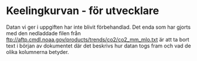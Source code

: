 # Keelingkurvan - för utvecklare

Datan vi ger i uppgiften har inte blivit förbehandlad. Det enda som har gjorts med den nedladdade filen från ftp://aftp.cmdl.noaa.gov/products/trends/co2/co2_mm_mlo.txt är att ta bort text i början av dokumentet där det beskrivs hur datan togs fram och vad de olika kolumnerna betyder.
